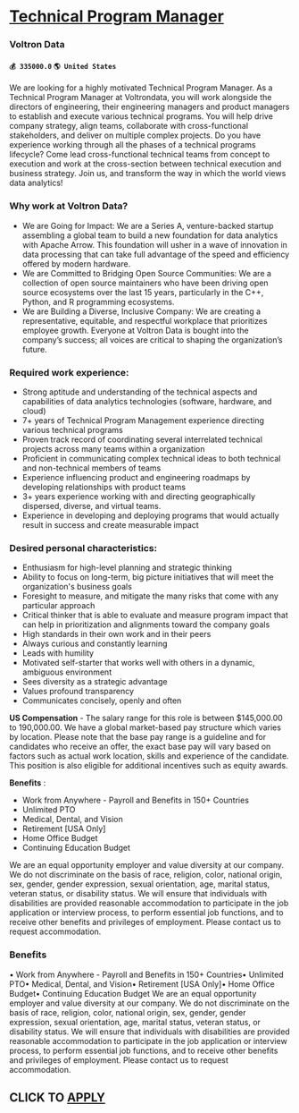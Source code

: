 # [Technical Program Manager](https://www.remotewlb.com/apply/technical-program-manager-58764)  
### Voltron Data  
#### `💰 335000.0` `🌎 United States`  

We are looking for a highly motivated Technical Program Manager. As a Technical Program Manager at Voltrondata, you will work alongside the directors of engineering, their engineering managers and product managers to establish and execute various technical programs. You will help drive company strategy, align teams, collaborate with cross-functional stakeholders, and deliver on multiple complex projects. Do you have experience working through all the phases of a technical programs lifecycle? Come lead cross-functional technical teams from concept to execution and work at the cross-section between technical execution and business strategy. Join us, and transform the way in which the world views data analytics!

### Why work at Voltron Data?

  * We are Going for Impact: We are a Series A, venture-backed startup assembling a global team to build a new foundation for data analytics with Apache Arrow. This foundation will usher in a wave of innovation in data processing that can take full advantage of the speed and efficiency offered by modern hardware. 
  * We are Committed to Bridging Open Source Communities: We are a collection of open source maintainers who have been driving open source ecosystems over the last 15 years, particularly in the C++, Python, and R programming ecosystems. 
  * We are Building a Diverse, Inclusive Company: We are creating a representative, equitable, and respectful workplace that prioritizes employee growth. Everyone at Voltron Data is bought into the company’s success; all voices are critical to shaping the organization’s future.

### **Required work experience:**

  * Strong aptitude and understanding of the technical aspects and capabilities of data analytics technologies (software, hardware, and cloud)
  * 7+ years of Technical Program Management experience directing various technical programs
  * Proven track record of coordinating several interrelated technical projects across many teams within a organization
  * Proficient in communicating complex technical ideas to both technical and non-technical members of teams
  * Experience influencing product and engineering roadmaps by developing relationships with product teams 
  * 3+ years experience working with and directing geographically dispersed, diverse, and virtual teams.
  * Experience in developing and deploying programs that would actually result in success and create measurable impact

### **Desired personal characteristics:**

  * Enthusiasm for high-level planning and strategic thinking
  * Ability to focus on long-term, big picture initiatives that will meet the organization's business goals
  * Foresight to measure, and mitigate the many risks that come with any particular approach
  * Critical thinker that is able to evaluate and measure program impact that can help in prioritization and alignments toward the company goals
  * High standards in their own work and in their peers
  * Always curious and constantly learning
  * Leads with humility
  * Motivated self-starter that works well with others in a dynamic, ambiguous environment
  * Sees diversity as a strategic advantage
  * Values profound transparency
  * Communicates concisely, openly and often

**US Compensation** \- The salary range for this role is between $145,000.00 to 190,000.00. We have a global market-based pay structure which varies by location. Please note that the base pay range is a guideline and for candidates who receive an offer, the exact base pay will vary based on factors such as actual work location, skills and experience of the candidate. This position is also eligible for additional incentives such as equity awards.

 **Benefits** :

  * Work from Anywhere - Payroll and Benefits in 150+ Countries
  * Unlimited PTO
  * Medical, Dental, and Vision
  * Retirement [USA Only]
  * Home Office Budget
  * Continuing Education Budget

We are an equal opportunity employer and value diversity at our company. We do not discriminate on the basis of race, religion, color, national origin, sex, gender, gender expression, sexual orientation, age, marital status, veteran status, or disability status. We will ensure that individuals with disabilities are provided reasonable accommodation to participate in the job application or interview process, to perform essential job functions, and to receive other benefits and privileges of employment. Please contact us to request accommodation.

### Benefits

• Work from Anywhere - Payroll and Benefits in 150+ Countries• Unlimited PTO• Medical, Dental, and Vision• Retirement [USA Only]• Home Office Budget• Continuing Education Budget We are an equal opportunity employer and value diversity at our company. We do not discriminate on the basis of race, religion, color, national origin, sex, gender, gender expression, sexual orientation, age, marital status, veteran status, or disability status. We will ensure that individuals with disabilities are provided reasonable accommodation to participate in the job application or interview process, to perform essential job functions, and to receive other benefits and privileges of employment. Please contact us to request accommodation.  
## CLICK TO [APPLY](https://www.remotewlb.com/apply/technical-program-manager-58764)

